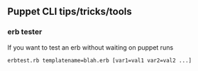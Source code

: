 ## Puppet CLI tips/tricks/tools

### erb tester
If you want to test an erb without waiting on puppet runs
```bash
erbtest.rb templatename=blah.erb [var1=val1 var2=val2 ...]
```

